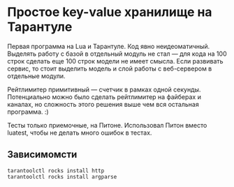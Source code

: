 Простое key-value хранилище на Тарантуле
========================================

Первая программа на Lua и Тарантуле. Код явно неидеоматичный.
Выделять работу с базой в отдельный модуль не стал — для кода на 100 строк сделать еще 100 строк модели не имеет смысла.
Если развивать сервис, то стоит выделить модель и слой работы с веб-сервером в отдельные модули.

Рейтлимитер примитивный — счетчик в рамках одной секунды. Потенциально можно было сделать рейтлимитер на файберах и каналах, но сложность этого решения выше чем вся остальная программа. :)

Тесты только приемочные, на Питоне. Использовал Питон вместо luatest, чтобы не делать много ошибок в тестах.

Зависимомсти
------------

```
tarantoolctl rocks install http
tarantoolctl rocks install argparse
```
